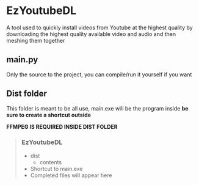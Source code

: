 # EzYoutubeDL
A tool used to quickly install videos from Youtube at the highest quality by downloading the highest quality available video and audio and then meshing them together



## main.py

Only the source to the project, you can compile/run it yourself if you want


## Dist folder

This folder is meant to be all use, main.exe will be the program inside **be sure to create a shortcut outside**

**FFMPEG IS REQUIRED INSIDE DIST FOLDER**

> ### EzYoutubeDL
>  - dist
>    - contents
>  - Shortcut to main.exe
>  - Completed files will appear here


